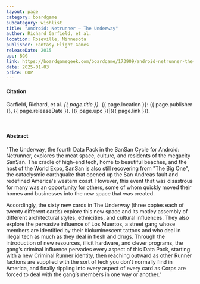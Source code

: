 ```yaml
---
layout: page
category: boardgame
subcategory: wishlist
title: "Android: Netrunner – The Underway"
author: Richard Garfield, et al.
location: Roseville, Minnesota
publisher: Fantasy Flight Games
releaseDate: 2015
upc: BGG
link: https://boardgamegeek.com/boardgame/173909/android-netrunner-the-underway
date: 2025-01-03
price: OOP
---
```


#### Citation

Garfield, Richard, et al. *{{ page.title }}.* {{ page.location }}: {{ page.publisher }}, {{ page.releaseDate }}. [{{ page.upc }}]({{ page.link }}).

<br>


#### Abstract

"The Underway, the fourth Data Pack in the SanSan Cycle for Android: Netrunner, explores the meat space, culture, and residents of the megacity SanSan. The cradle of high-end tech, home to beautiful beaches, and the host of the World Expo, SanSan is also still recovering from "The Big One", the cataclysmic earthquake that opened up the San Andreas fault and redefined America's western coast. However, this event that was disastrous for many was an opportunity for others, some of whom quickly moved their homes and businesses into the new space that was created.

Accordingly, the sixty new cards in The Underway (three copies each of twenty different cards) explore this new space and its motley assembly of different architectural styles, ethnicities, and cultural influences. They also explore the pervasive influence of Los Muertos, a street gang whose members are identified by their bioluminescent tattoos and who deal in illegal tech as much as they deal in flesh and drugs. Through the introduction of new resources, illicit hardware, and clever programs, the gang’s criminal influence pervades every aspect of this Data Pack, starting with a new Criminal Runner identity, then reaching outward as other Runner factions are supplied with the sort of tech you don't normally find in America, and finally rippling into every aspect of every card as Corps are forced to deal with the gang’s members in one way or another."
